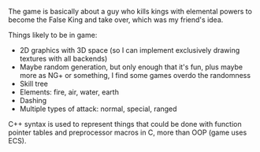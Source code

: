 The game is basically about a guy who kills kings with elemental powers to become the False King and take over, which was my friend's idea.

Things likely to be in game:
- 2D graphics with 3D space (so I can implement exclusively drawing textures with all backends)
- Maybe random generation, but only enough that it's fun, plus maybe more as NG+ or something, I find some games overdo the randomness
- Skill tree
- Elements: fire, air, water, earth
- Dashing
- Multiple types of attack: normal, special, ranged

C++ syntax is used to represent things that could be done with function pointer tables and preprocessor macros in C, more than OOP (game uses ECS).
